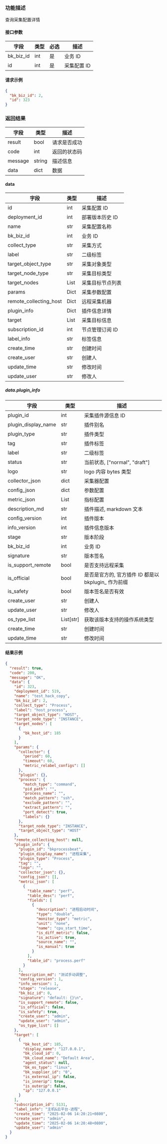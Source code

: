 ### 功能描述

查询采集配置详情


#### 接口参数

| 字段        | 类型  | 必选  | 描述     |
| --------- | --- | --- | ------ |
| bk_biz_id | int | 是   | 业务 ID  |
| id        | int | 是   | 采集配置 ID |

#### 请求示例

```json
{
  "bk_biz_id": 2,
  "id": 323
}
```

### 返回结果

| 字段      | 类型     | 描述     |
| ------- | ------ | ------ |
| result  | bool   | 请求是否成功 |
| code    | int    | 返回的状态码 |
| message | string | 描述信息   |
| data    | dict   | 数据     |

#### data

| 字段                     | 类型   | 描述        |
| ---------------------- | ---- | --------- |
| id                     | int  | 采集配置 ID   |
| deployment_id          | int  | 部署版本历史 ID |
| name                   | str  | 采集配置名称    |
| bk_biz_id              | int  | 业务 ID     |
| collect_type           | str  | 采集方式      |
| label                  | str  | 二级标签      |
| target_object_type     | str  | 采集对象类型    |
| target_node_type       | str  | 采集目标类型    |
| target_nodes           | List | 采集目标节点列表  |
| params                 | Dict | 采集参数配置    |
| remote_collecting_host | Dict | 远程采集机器    |
| plugin_info            | Dict | 插件信息详情    |
| target                 | List | 采集目标信息    |
| subscription_id        | int  | 节点管理订阅 ID |
| label_info             | str  | 标签信息      |
| create_time            | str  | 创建时间      |
| create_user            | str  | 创建人       |
| update_time            | str  | 修改时间      |
| update_user            | str  | 修改人       |

##### data.plugin_info

| 字段                   | 类型        | 描述                                 |
| -------------------- | --------- | ---------------------------------- |
| plugin_id            | int       | 采集插件源信息 ID                         |
| plugin_display_name  | str       | 插件别名                               |
| plugin_type          | str       | 插件类型                               |
| tag                  | str       | 插件标签                               |
| label                | str       | 二级标签                               |
| status               | str       | 当前状态, \["normal", "draft"\]        |
| logo                 | str       | logo 内容 bytes 类型                   |
| collector_json       | dict      | 采集器配置                              |
| config_json          | dict      | 参数配置                               |
| metric_json          | List      | 指标配置                               |
| description_md       | str       | 插件描述, markdown 文本                  |
| config_version       | int       | 插件版本                               |
| info_version         | int       | 插件信息版本                             |
| stage                | str       | 版本阶段                               |
| bk_biz_id            | int       | 业务 ID                              |
| signature            | str       | 版本签名                               |
| is_support_remote    | bool      | 是否支持远程采集                           |
| is_official          | bool      | 是否是官方的, 官方插件 ID 都是以 bkplugin_ 作为前缀 |
| is_safety            | bool      | 版本签名是否有效                           |
| create_user          | str       | 创建人                                |
| update_user          | str       | 修改人                                |
| os_type_list         | List[str] | 获取该版本支持的操作系统类型                     |
| create_time          | str       | 创建时间                               |
| update_time          | str       | 修改时间                               |

#### 结果示例

```json
{
  "result": true,
  "code": 200,
  "message": "OK",
  "data": {
    "id": 323,
    "deployment_id": 519,
    "name": "test_hack_copy",
    "bk_biz_id": 2,
    "collect_type": "Process",
    "label": "host_process",
    "target_object_type": "HOST",
    "target_node_type": "INSTANCE",
    "target_nodes": [
      {
        "bk_host_id": 185
      }
    ],
    "params": {
      "collector": {
        "period": 60,
        "timeout": 60,
        "metric_relabel_configs": []
      },
      "plugin": {},
      "process": {
        "match_type": "command",
        "pid_path": "",
        "process_name": "",
        "match_pattern": "ssh",
        "exclude_pattern": "",
        "extract_pattern": "",
        "port_detect": true,
        "labels": {}
      },
      "target_node_type": "INSTANCE",
      "target_object_type": "HOST"
    },
    "remote_collecting_host": null,
    "plugin_info": {
      "plugin_id": "bkprocessbeat",
      "plugin_display_name": "进程采集",
      "plugin_type": "Process",
      "tag": "",
      "logo": "",
      "collector_json": {},
      "config_json": [],
      "metric_json": [
        {
          "table_name": "perf",
          "table_desc": "perf",
          "fields": [
            {
              "description": "进程启动时间",
              "type": "double",
              "monitor_type": "metric",
              "unit": "none",
              "name": "cpu_start_time",
              "is_diff_metric": false,
              "is_active": true,
              "source_name": "",
              "is_manual": true
            }
          ],
          "table_id": "process.perf"
        }
      ],
      "description_md": "测试手动调整",
      "config_version": 1,
      "info_version": 1,
      "stage": "release",
      "bk_biz_id": 0,
      "signature": "default: {}\n",
      "is_support_remote": false,
      "is_official": false,
      "is_safety": true,
      "create_user": "admin",
      "update_user": "admin",
      "os_type_list": []
    },
    "target": [
      {
        "bk_host_id": 185,
        "display_name": "127.0.0.1",
        "bk_cloud_id": 0,
        "bk_cloud_name": "Default Area",
        "agent_status": null,
        "bk_os_type": "linux",
        "bk_supplier_id": "0",
        "is_external_ip": false,
        "is_innerip": true,
        "is_outerip": false,
        "ip": "127.0.0.1"
      }
    ],
    "subscription_id": 5131,
    "label_info": "主机&云平台-进程",
    "create_time": "2025-02-06 14:20:21+0800",
    "create_user": "admin",
    "update_time": "2025-02-06 14:20:48+0800",
    "update_user": "admin"
  }
}
```

